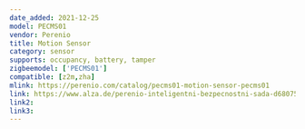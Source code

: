 ```yaml
---
date_added: 2021-12-25
model: PECMS01
vendor: Perenio
title: Motion Sensor
category: sensor
supports: occupancy, battery, tamper
zigbeemodel: ['PECMS01']
compatible: [z2m,zha]
mlink: https://perenio.com/catalog/pecms01-motion-sensor-pecms01
link: https://www.alza.de/perenio-inteligentni-bezpecnostni-sada-d6807597.htm
link2: 
link3: 
---
```

